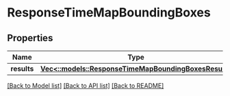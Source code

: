 # ResponseTimeMapBoundingBoxes

## Properties

Name | Type | Description | Notes
------------ | ------------- | ------------- | -------------
**results** | [**Vec<::models::ResponseTimeMapBoundingBoxesResult>**](ResponseTimeMapBoundingBoxesResult.md) |  | 

[[Back to Model list]](../README.md#documentation-for-models) [[Back to API list]](../README.md#documentation-for-api-endpoints) [[Back to README]](../README.md)


